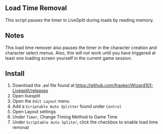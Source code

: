 ## Load Time Removal
This script pauses the timer in LiveSplit during loads by reading memory.

## Notes
This load time remover also pauses the timer in the character creation and character select menus.
Also, this will not work until you have triggered at least one loading screen yourself in the current game session.

## Install
1. Download the .asl file found at https://github.com/fraxker/Wizard101-Livesplit/releases
2. Open livesplit
3. Open the `Edit Layout` menu 
4. Add a `Scriptable Auto Splitter` found under `Control`
5. Open Layout settings
6. Under `Timer`, Change Timing Method to Game Time
7. Under `Scriptable Auto Spliter`, click the checkbox to enable load time removal
